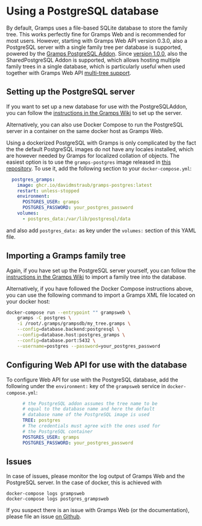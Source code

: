 # Using a PostgreSQL database

By default, Gramps uses a file-based SQLite database to store the family tree. This works perfectly fine for Gramps Web and is recommended for most users. However, starting with Gramps Web API version 0.3.0, also a PostgreSQL server with a single family tree per database is supported, powered by the [Gramps PostgreSQL Addon](https://gramps-project.org/wiki/index.php/Addon:PostgreSQL). Since [version 1.0.0](https://github.com/gramps-project/gramps-web-api/releases/tag/v1.0.0), also the SharedPostgreSQL Addon is supported, which allows hosting multiple family trees in a single database, which is particularly useful when used together with Gramps Web API [multi-tree support](https://www.grampsweb.org/multi-tree/).

## Setting up the PostgreSQL server

If you want to set up a new database for use with the PostgreSQLAddon, you can follow the [instructions in the Gramps Wiki](https://gramps-project.org/wiki/index.php/Addon:PostgreSQL) to set up the server.

Alternatively, you can also use Docker Compose to run the PostgreSQL server in a container on the same docker host as Gramps Web.

Using a dockerized PostgreSQL with Gramps is only complicated by the fact the the default PostgreSQL images do not have any locales installed, which are however needed by Gramps for localized collation of objects. The easiest option is to use the `gramps-postgres` image released in [this repository](https://github.com/DavidMStraub/gramps-postgres-docker/). To use it, add the following section to your `docker-compose.yml`:
```yaml
  postgres_gramps:
    image: ghcr.io/davidmstraub/gramps-postgres:latest
    restart: unless-stopped
    environment:
      POSTGRES_USER: gramps
      POSTGRES_PASSWORD: your_postgres_password
    volumes:
      - postgres_data:/var/lib/postgresql/data
```
and also add `postgres_data:` as key under the `volumes:` section of this YAML file.

## Importing a Gramps family tree

Again, if you have set up the PostgreSQL server yourself, you can follow the [instructions in the Gramps Wiki](https://gramps-project.org/wiki/index.php/Addon:PostgreSQL) to import a family tree into the database.

Alternatively, if you have followed the Docker Compose instructions above, you can use the following command to import a Gramps XML file located on your docker host:

```bash
docker-compose run --entrypoint "" grampsweb \
    gramps -C postgres \
    -i /root/.gramps/grampsdb/my_tree.gramps \
    --config=database.backend:postgresql \
    --config=database.host:postgres_gramps \
    --config=database.port:5432 \
    --username=postgres --password=your_postgres_password
```

## Configuring Web API for use with the database

To configure Web API for use with the PostgreSQL database, add the following under the `environment:` key of the `grampsweb` service in `docker-compose.yml`:

```yaml
      # the PostgreSQL addon assumes the tree name to be
      # equal to the database name and here the default 
      # database name of the PostgreSQL image is used
      TREE: postgres
      # The credentials must agree with the ones used for
      # the PostgreSQL container
      POSTGRES_USER: gramps
      POSTGRES_PASSWORD: your_postgres_password
```


## Issues

In case of issues, please monitor the log output of Gramps Web and the PostgreSQL server. In the case of docker, this is achieved with

```
docker-compose logs grampsweb
docker-compose logs postgres_grampsweb
```

If you suspect there is an issue with Gramps Web (or the documentation), please file an issue [on Github](https://github.com/gramps-project/gramps-web-api/issues).
